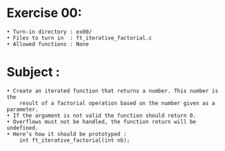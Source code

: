 # Exercise 00:
	• Turn-in directory : ex00/
	• Files to turn in  : ft_iterative_factorial.c
	• Allowed functions : None
# Subject :
	• Create an iterated function that returns a number. This number is the
		result of a factorial operation based on the number given as a parameter.
	• If the argument is not valid the function should return 0.
	• Overflows must not be handled, the function return will be undefined.
	• Here’s how it should be prototyped :
		int ft_iterative_factorial(int nb);
